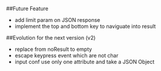 ##Future Feature

* add limit param on JSON response
* implement the top and bottom key to naviguate into result

##Evolution for the next version (v2)

* replace from noResult to empty
* escape keypress event which are not char
* input conf use only one attribute and take a JSON Object
